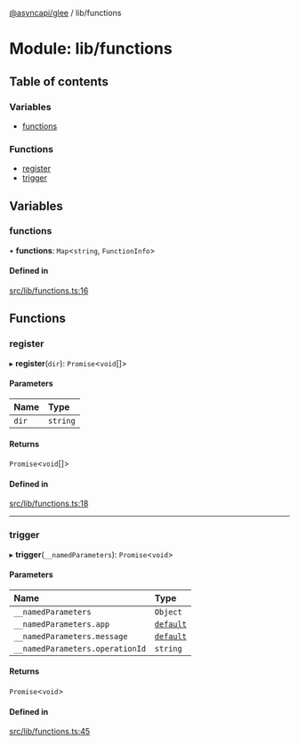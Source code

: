[@asyncapi/glee](../README.md) / lib/functions

# Module: lib/functions

## Table of contents

### Variables

- [functions](lib_functions.md#functions)

### Functions

- [register](lib_functions.md#register)
- [trigger](lib_functions.md#trigger)

## Variables

### functions

• **functions**: `Map`<`string`, `FunctionInfo`\>

#### Defined in

[src/lib/functions.ts:16](https://github.com/asyncapi/glee/blob/d0cc5dc/src/lib/functions.ts#L16)

## Functions

### register

▸ **register**(`dir`): `Promise`<`void`[]\>

#### Parameters

| Name | Type |
| :------ | :------ |
| `dir` | `string` |

#### Returns

`Promise`<`void`[]\>

#### Defined in

[src/lib/functions.ts:18](https://github.com/asyncapi/glee/blob/d0cc5dc/src/lib/functions.ts#L18)

___

### trigger

▸ **trigger**(`__namedParameters`): `Promise`<`void`\>

#### Parameters

| Name | Type |
| :------ | :------ |
| `__namedParameters` | `Object` |
| `__namedParameters.app` | [`default`](../classes/lib_glee.default.md) |
| `__namedParameters.message` | [`default`](../classes/lib_message.default.md) |
| `__namedParameters.operationId` | `string` |

#### Returns

`Promise`<`void`\>

#### Defined in

[src/lib/functions.ts:45](https://github.com/asyncapi/glee/blob/d0cc5dc/src/lib/functions.ts#L45)
